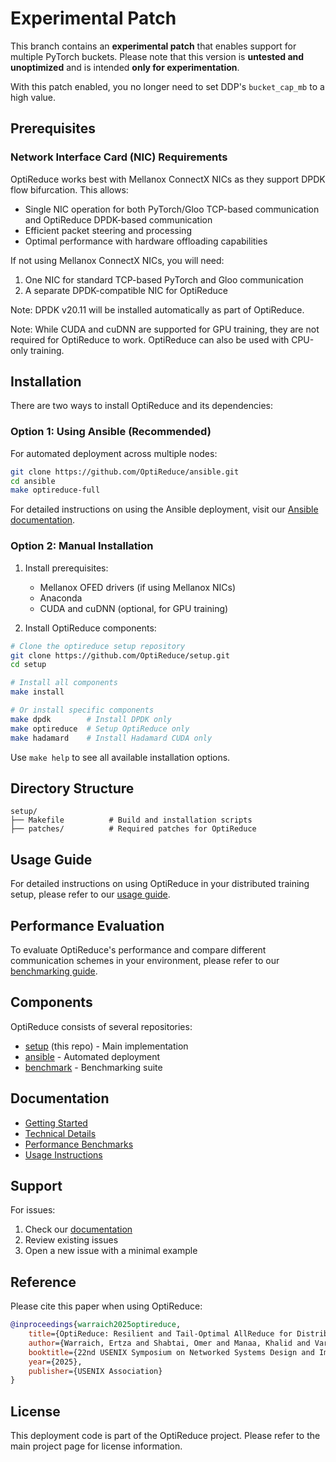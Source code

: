 # Experimental Patch

This branch contains an **experimental patch** that enables support for multiple PyTorch buckets. Please note that this version is **untested and unoptimized** and is intended **only for experimentation**.

With this patch enabled, you no longer need to set DDP's `bucket_cap_mb` to a high value. 

## Prerequisites

### Network Interface Card (NIC) Requirements

OptiReduce works best with Mellanox ConnectX NICs as they support DPDK flow bifurcation. This allows:
- Single NIC operation for both PyTorch/Gloo TCP-based communication and OptiReduce DPDK-based communication
- Efficient packet steering and processing
- Optimal performance with hardware offloading capabilities

If not using Mellanox ConnectX NICs, you will need:
1. One NIC for standard TCP-based PyTorch and Gloo communication
2. A separate DPDK-compatible NIC for OptiReduce

Note: DPDK v20.11 will be installed automatically as part of OptiReduce.

Note: While CUDA and cuDNN are supported for GPU training, they are not required for OptiReduce to work. OptiReduce can also be used with CPU-only training.

## Installation

There are two ways to install OptiReduce and its dependencies:

### Option 1: Using Ansible (Recommended)

For automated deployment across multiple nodes:

```bash
git clone https://github.com/OptiReduce/ansible.git
cd ansible
make optireduce-full
```

For detailed instructions on using the Ansible deployment, visit our [Ansible documentation](http://optireduce.github.io/ansible).

### Option 2: Manual Installation

1. Install prerequisites:
   - Mellanox OFED drivers (if using Mellanox NICs)
   - Anaconda
   - CUDA and cuDNN (optional, for GPU training)

2. Install OptiReduce components:
```bash
# Clone the optireduce setup repository
git clone https://github.com/OptiReduce/setup.git
cd setup

# Install all components
make install

# Or install specific components
make dpdk        # Install DPDK only
make optireduce  # Setup OptiReduce only
make hadamard    # Install Hadamard CUDA only
```

Use `make help` to see all available installation options.

## Directory Structure

```
setup/
├── Makefile          # Build and installation scripts
├── patches/          # Required patches for OptiReduce 
```

## Usage Guide

For detailed instructions on using OptiReduce in your distributed training setup, please refer to our [usage guide](http://optireduce.github.io/usage).

## Performance Evaluation

To evaluate OptiReduce's performance and compare different communication schemes in your environment, please refer to our [benchmarking guide](http://optireduce.github.io/benchmarks).

## Components

OptiReduce consists of several repositories:
- [setup](https://github.com/OptiReduce/setup) (this repo) - Main implementation
- [ansible](https://github.com/OptiReduce/ansible) - Automated deployment
- [benchmark](https://github.com/OptiReduce/benchmark) - Benchmarking suite

## Documentation

- [Getting Started](http://optireduce.github.io/getting-started)
- [Technical Details](http://optireduce.github.io/technical-details)
- [Performance Benchmarks](http://optireduce.github.io/benchmarks)
- [Usage Instructions](http://optireduce.github.io/usage)

## Support

For issues:
1. Check our [documentation](http://optireduce.github.io/)
2. Review existing issues
3. Open a new issue with a minimal example

## Reference
Please cite this paper when using OptiReduce:

```bibtex
@inproceedings{warraich2025optireduce,
    title={OptiReduce: Resilient and Tail-Optimal AllReduce for Distributed Deep Learning in the Cloud},
    author={Warraich, Ertza and Shabtai, Omer and Manaa, Khalid and Vargaftik, Shay and Piasetzky, Yonatan and Kadosh, Matty and Suresh, Lalith and Shahbaz, Muhammad},
    booktitle={22nd USENIX Symposium on Networked Systems Design and Implementation (NSDI 25)},
    year={2025},
    publisher={USENIX Association}
}
```

## License

This deployment code is part of the OptiReduce project. Please refer to the main project page for license information.